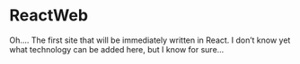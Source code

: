 # ReactWeb
Oh....  The first site that will be immediately written in React. I don’t know yet what technology can be added here, but I know for sure...
